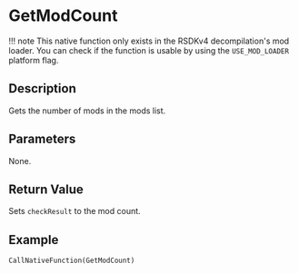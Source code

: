 # GetModCount

!!! note
    This native function only exists in the RSDKv4 decompilation's mod loader. You can check if the function is usable by using the `USE_MOD_LOADER` platform flag.

## Description
Gets the number of mods in the mods list.

## Parameters
None.

## Return Value
Sets `checkResult` to the mod count.

## Example
```
CallNativeFunction(GetModCount)
```